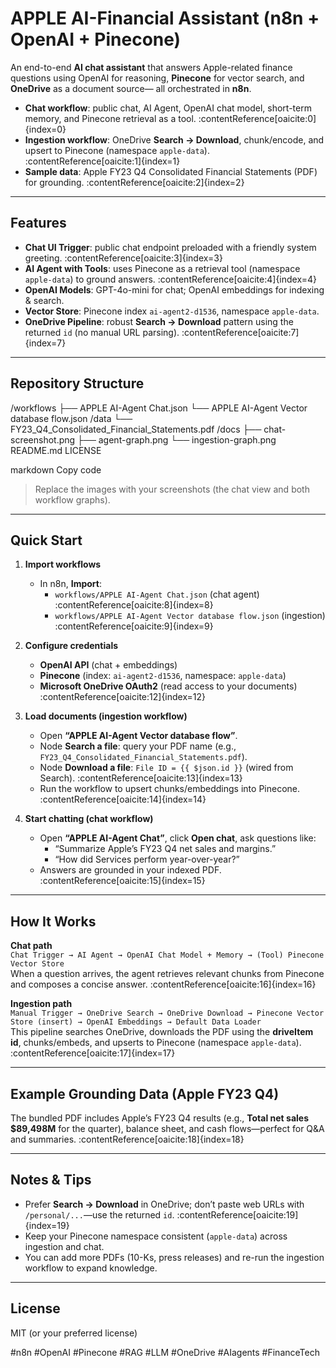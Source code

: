 #  APPLE AI-Financial Assistant (n8n + OpenAI + Pinecone)

An end-to-end **AI chat assistant** that answers Apple-related finance questions using
OpenAI for reasoning, **Pinecone** for vector search, and **OneDrive** as a document source—
all orchestrated in **n8n**.

- **Chat workflow**: public chat, AI Agent, OpenAI chat model, short-term memory, and Pinecone retrieval as a tool. :contentReference[oaicite:0]{index=0}
- **Ingestion workflow**: OneDrive **Search → Download**, chunk/encode, and upsert to Pinecone (namespace `apple-data`). :contentReference[oaicite:1]{index=1}
- **Sample data**: Apple FY23 Q4 Consolidated Financial Statements (PDF) for grounding. :contentReference[oaicite:2]{index=2}

---

##  Features

- **Chat UI Trigger**: public chat endpoint preloaded with a friendly system greeting. :contentReference[oaicite:3]{index=3}  
- **AI Agent with Tools**: uses Pinecone as a retrieval tool (namespace `apple-data`) to ground answers. :contentReference[oaicite:4]{index=4}  
- **OpenAI Models**: GPT-4o-mini for chat; OpenAI embeddings for indexing & search.   
- **Vector Store**: Pinecone index `ai-agent2-d1536`, namespace `apple-data`.   
- **OneDrive Pipeline**: robust **Search → Download** pattern using the returned `id` (no manual URL parsing). :contentReference[oaicite:7]{index=7}

---

##  Repository Structure

/workflows
├── APPLE AI-Agent Chat.json
└── APPLE AI-Agent Vector database flow.json
/data
└── FY23_Q4_Consolidated_Financial_Statements.pdf
/docs
├── chat-screenshot.png
├── agent-graph.png
└── ingestion-graph.png
README.md
LICENSE

markdown
Copy code

> Replace the images with your screenshots (the chat view and both workflow graphs).

---

##  Quick Start

1. **Import workflows**
   - In n8n, **Import**:
     - `workflows/APPLE AI-Agent Chat.json` (chat agent) :contentReference[oaicite:8]{index=8}
     - `workflows/APPLE AI-Agent Vector database flow.json` (ingestion) :contentReference[oaicite:9]{index=9}

2. **Configure credentials**
   - **OpenAI API** (chat + embeddings)   
   - **Pinecone** (index: `ai-agent2-d1536`, namespace: `apple-data`)   
   - **Microsoft OneDrive OAuth2** (read access to your documents) :contentReference[oaicite:12]{index=12}

3. **Load documents (ingestion workflow)**
   - Open **“APPLE AI-Agent Vector database flow”**.
   - Node **Search a file**: query your PDF name (e.g., `FY23_Q4_Consolidated_Financial_Statements.pdf`).  
   - Node **Download a file**: `File ID = {{ $json.id }}` (wired from Search). :contentReference[oaicite:13]{index=13}
   - Run the workflow to upsert chunks/embeddings into Pinecone. :contentReference[oaicite:14]{index=14}

4. **Start chatting (chat workflow)**
   - Open **“APPLE AI-Agent Chat”**, click **Open chat**, ask questions like:
     - “Summarize Apple’s FY23 Q4 net sales and margins.”
     - “How did Services perform year-over-year?”  
   - Answers are grounded in your indexed PDF. :contentReference[oaicite:15]{index=15}

---

##  How It Works

**Chat path**  
`Chat Trigger → AI Agent → OpenAI Chat Model + Memory → (Tool) Pinecone Vector Store`  
When a question arrives, the agent retrieves relevant chunks from Pinecone and composes a concise answer. :contentReference[oaicite:16]{index=16}

**Ingestion path**  
`Manual Trigger → OneDrive Search → OneDrive Download → Pinecone Vector Store (insert) → OpenAI Embeddings → Default Data Loader`  
This pipeline searches OneDrive, downloads the PDF using the **driveItem id**, chunks/embeds, and upserts to Pinecone (namespace `apple-data`). :contentReference[oaicite:17]{index=17}

---

##  Example Grounding Data (Apple FY23 Q4)

The bundled PDF includes Apple’s FY23 Q4 results (e.g., **Total net sales $89,498M** for the quarter), balance sheet, and cash flows—perfect for Q&A and summaries. :contentReference[oaicite:18]{index=18}

---

##  Notes & Tips

- Prefer **Search → Download** in OneDrive; don’t paste web URLs with `/personal/...`—use the returned `id`. :contentReference[oaicite:19]{index=19}  
- Keep your Pinecone namespace consistent (`apple-data`) across ingestion and chat.   
- You can add more PDFs (10-Ks, press releases) and re-run the ingestion workflow to expand knowledge.

---

##  License

MIT (or your preferred license)


#n8n #OpenAI #Pinecone #RAG #LLM #OneDrive #AIagents #FinanceTech
